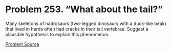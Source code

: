 # Problem 253. “What about the tail?”

Many skeletons of hadrosaurs (two-legged dinosaurs with a duck-like beak) that lived in herds often had cracks in their tail vertebrae. Suggest a plausible hypothesis to explain this phenomenon.

[Problem Source](https://www.trizland.ru/tasks/1309/)